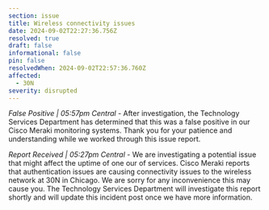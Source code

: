 ```yaml
---
section: issue
title: Wireless connectivity issues
date: 2024-09-02T22:27:36.756Z
resolved: true
draft: false
informational: false
pin: false
resolvedWhen: 2024-09-02T22:57:36.760Z
affected:
  - 30N
severity: disrupted
---
```

*False Positive | 05:57pm Central* - After investigation, the Technology Services Department has determined that this was a false positive in our Cisco Meraki monitoring systems. Thank you for your patience and understanding while we worked through this issue report.

*Report Received | 05:27pm Central* - We are investigating a potential issue that might affect the uptime of one our of services. Cisco Meraki reports that authentication issues are causing connectivity issues to the wireless network at 30N in Chicago. We are sorry for any inconvenience this may cause you. The Technology Services Department will investigate this report shortly and will update this incident post once we have more information.